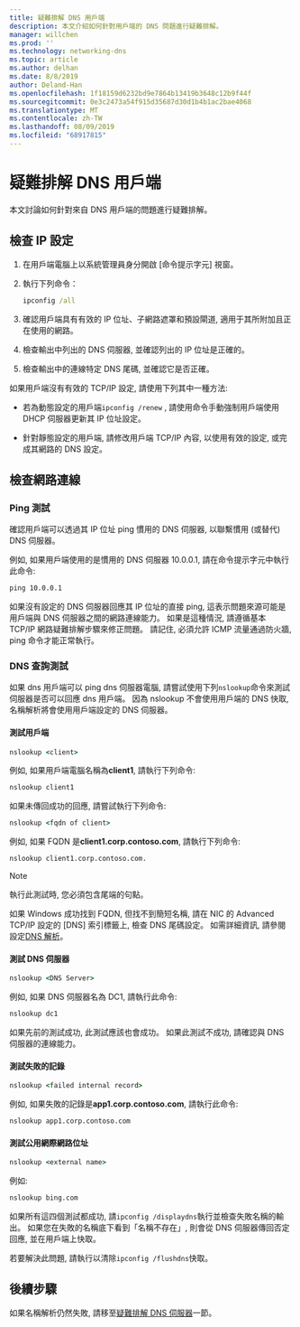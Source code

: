 ```yaml
---
title: 疑難排解 DNS 用戶端
description: 本文介紹如何針對用戶端的 DNS 問題進行疑難排解。
manager: willchen
ms.prod: ''
ms.technology: networking-dns
ms.topic: article
ms.author: delhan
ms.date: 8/8/2019
author: Deland-Han
ms.openlocfilehash: 1f18159d6232bd9e7864b13419b3648c12b9f44f
ms.sourcegitcommit: 0e3c2473a54f915d35687d30d1b4b1ac2bae4068
ms.translationtype: MT
ms.contentlocale: zh-TW
ms.lasthandoff: 08/09/2019
ms.locfileid: "68917815"
---
```

# <a name="troubleshooting-dns-clients"></a>疑難排解 DNS 用戶端

本文討論如何針對來自 DNS 用戶端的問題進行疑難排解。

## <a name="check-ip-configuration"></a>檢查 IP 設定

1. 在用戶端電腦上以系統管理員身分開啟 [命令提示字元] 視窗。

2. 執行下列命令：

   ```cmd
   ipconfig /all
   ```

3. 確認用戶端具有有效的 IP 位址、子網路遮罩和預設閘道, 適用于其所附加且正在使用的網路。

4. 檢查輸出中列出的 DNS 伺服器, 並確認列出的 IP 位址是正確的。

5. 檢查輸出中的連線特定 DNS 尾碼, 並確認它是否正確。

如果用戶端沒有有效的 TCP/IP 設定, 請使用下列其中一種方法:

* 若為動態設定的用戶端`ipconfig /renew` , 請使用命令手動強制用戶端使用 DHCP 伺服器更新其 IP 位址設定。

* 針對靜態設定的用戶端, 請修改用戶端 TCP/IP 內容, 以使用有效的設定, 或完成其網路的 DNS 設定。

## <a name="check-network-connection"></a>檢查網路連線

### <a name="ping-test"></a>Ping 測試

確認用戶端可以透過其 IP 位址 ping 慣用的 DNS 伺服器, 以聯繫慣用 (或替代) DNS 伺服器。

例如, 如果用戶端使用的是慣用的 DNS 伺服器 10.0.0.1, 請在命令提示字元中執行此命令:

```cmd
ping 10.0.0.1
```

如果沒有設定的 DNS 伺服器回應其 IP 位址的直接 ping, 這表示問題來源可能是用戶端與 DNS 伺服器之間的網路連線能力。 如果是這種情況, 請遵循基本 TCP/IP 網路疑難排解步驟來修正問題。 請記住, 必須允許 ICMP 流量通過防火牆, ping 命令才能正常執行。

### <a name="dns-query-tests"></a>DNS 查詢測試

如果 dns 用戶端可以 ping dns 伺服器電腦, 請嘗試使用下列`nslookup`命令來測試伺服器是否可以回應 dns 用戶端。 因為 nslookup 不會使用用戶端的 DNS 快取, 名稱解析將會使用用戶端設定的 DNS 伺服器。

#### <a name="test-a-client"></a>測試用戶端

```cmd
nslookup <client>
```
  
例如, 如果用戶端電腦名稱為**client1**, 請執行下列命令:
  
```cmd
nslookup client1
```
  
如果未傳回成功的回應, 請嘗試執行下列命令:
  
```cmd
nslookup <fqdn of client>
```
  
例如, 如果 FQDN 是**client1.corp.contoso.com**, 請執行下列命令:

```cmd
nslookup client1.corp.contoso.com.
```

> [!NOTE]
> 執行此測試時, 您必須包含尾端的句點。

如果 Windows 成功找到 FQDN, 但找不到簡短名稱, 請在 NIC 的 Advanced TCP/IP 設定的 [DNS] 索引標籤上, 檢查 DNS 尾碼設定。 如需詳細資訊, 請參閱設定[DNS 解析](https://docs.microsoft.com/previous-versions/tn-archive/dd163570(v=technet.10)#configuring-dns-resolution)。

#### <a name="test-the-dns-server"></a>測試 DNS 伺服器

```cmd
nslookup <DNS Server>
```

例如, 如果 DNS 伺服器名為 DC1, 請執行此命令:

```cmd
nslookup dc1
```
如果先前的測試成功, 此測試應該也會成功。 如果此測試不成功, 請確認與 DNS 伺服器的連線能力。

#### <a name="test-the-failing-record"></a>測試失敗的記錄

```cmd
nslookup <failed internal record>
```

例如, 如果失敗的記錄是**app1.corp.contoso.com**, 請執行此命令:

```cmd
nslookup app1.corp.contoso.com
```

#### <a name="test-a-public-internet-address"></a>測試公用網際網路位址

```cmd
nslookup <external name>
```

例如: 
```cmd
nslookup bing.com
```

如果所有這四個測試都成功, 請`ipconfig /displaydns`執行並檢查失敗名稱的輸出。 如果您在失敗的名稱底下看到「名稱不存在」, 則會從 DNS 伺服器傳回否定回應, 並在用戶端上快取。 

若要解決此問題, 請執行以清除`ipconfig /flushdns`快取。

## <a name="next-step"></a>後續步驟

如果名稱解析仍然失敗, 請移至[疑難排解 DNS 伺服器](troubleshoot-dns-server.md)一節。
